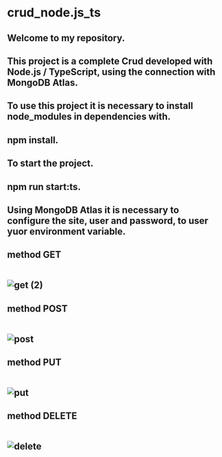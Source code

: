 # crud_node.js_ts


<h2>Welcome to my repository.
<h2>This project is a complete Crud developed with Node.js / TypeScript, using the connection with MongoDB Atlas.
<h2>To use this project it is necessary to install node_modules in dependencies with.
<h2>npm install.
<h2>To start the project.
<h2>npm run start:ts.
<h2>Using MongoDB Atlas it is necessary to configure the site, user and password, to user yuor environment variable.

<h2>method GET
<br><br>


![get (2)](https://user-images.githubusercontent.com/122386488/234473145-97f8c3d0-b686-4b05-a563-cf9dd9b05027.png)


<h2>method POST
<br><br>


![post](https://user-images.githubusercontent.com/122386488/234473401-915db5a6-6972-4c1c-a575-72231781931a.png)


<h2>method PUT
<br><br>


![put](https://user-images.githubusercontent.com/122386488/234473544-fb672666-4762-40c1-9088-457d6f652c7b.png)


<h2>method DELETE
<br><br>


![delete](https://user-images.githubusercontent.com/122386488/234473681-6c067ca9-ba40-4866-938f-0a3d8c022ff1.png)



